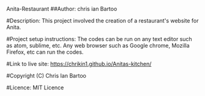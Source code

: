 Anita-Restaurant
##Author: chris ian Bartoo

#Description: This project involved the creation of a restaurant's website for Anita.

#Project setup instructions: The codes can be run on any text editor such as atom, sublime, etc. Any web browser such as Google chrome, Mozilla Firefox, etc can run the codes.

#Link to live site: https://chrikin1.github.io/Anitas-kitchen/

#Copyright (C) Chris Ian  Bartoo

#Licence: MIT Licence
